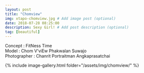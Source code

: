 ```yaml
---
layout: post
title: "Chomview"
img: xtapo-chomview.jpg # Add image post (optional)
date: 2018-07-28 08:25:00
description: Sexy Girl! # Add post description (optional)
tag: [beautiful]
---
```

Concept : FitNess Time  
Model : Chom V’viEw Phakwalan Suwajo  
Photographer : Chanrit Portraitman Angkaprasatchai   

{% include image-gallery.html folder="/assets/img/chomview/" %}
